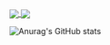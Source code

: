<a href="#">
<img align="center" src="https://capsule-render.vercel.app/api?type=venom&height=200&color=gradient&text=neneee%20%20%20%20&section=header&reversal=false&textBg=false&fontAlign=50&fontSize=40&animation=fadeIn&desc=game&descAlign=50&descAlignY=65"></img>
</a>

<a href="#">
<img align="center" src="https://readme-typing-svg.demolab.com/?lines=한국공학대학교+2022180024+유영빈;게임+개발+깃허브+입니다."></img>
</a>

![Anurag's GitHub stats](https://github-readme-stats.vercel.app/api?username=neneee0181&show_icons=true&theme=dracula)

<!--
**neneee0181/neneee0181** is a ✨ _special_ ✨ repository because its `README.md` (this file) appears on your GitHub profile.

Here are some ideas to get you started:

- 🔭 I’m currently working on ...
- 🌱 I’m currently learning ...
- 👯 I’m looking to collaborate on ...
- 🤔 I’m looking for help with ...
- 💬 Ask me about ...
- 📫 How to reach me: ...
- 😄 Pronouns: ...
- ⚡ Fun fact: ...
-->
